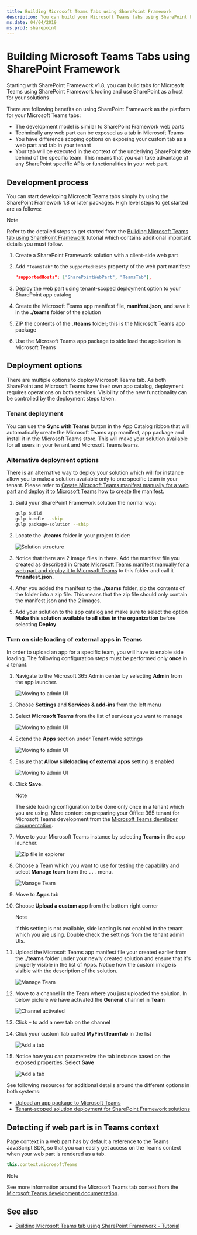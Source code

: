 ```yaml
---
title: Building Microsoft Teams Tabs using SharePoint Framework
description: You can build your Microsoft Teams tabs using SharePoint Framework and utilize the tooling
ms.date: 04/04/2019
ms.prod: sharepoint
---
```


# Building Microsoft Teams Tabs using SharePoint Framework

Starting with SharePoint Framework v1.8, you can build tabs for Microsoft Teams using SharePoint Framework tooling and use SharePoint as a host for your solutions

There are following benefits on using SharePoint Framework as the platform for your Microsoft Teams tabs:

- The development model is similar to SharePoint Framework web parts
- Technically any web part can be exposed as a tab in Microsoft Teams
- You have difference scoping options on exposing your custom tab as a web part and tab in your tenant
- Your tab will be executed in the context of the underlying SharePoint site behind of the specific team. This means that you can take advantage of any SharePoint specific APIs or functionalities in your web part.

## Development process

You can start developing Microsoft Teams tabs simply by using the SharePoint Framework 1.8 or later packages. High level steps to get started are as follows:

> [!NOTE]
> Refer to the detailed steps to get started from the [Building Microsoft Teams tab using SharePoint Framework](web-parts/get-started/using-web-part-as-ms-teams-tab.md) tutorial which contains additional important details you must follow.

1. Create a SharePoint Framework solution with a client-side web part
1. Add `"TeamsTab"` to the `supportedHosts` property of the web part manifest:

    ```json
    "supportedHosts": ["SharePointWebPart", "TeamsTab"],
    ```

1. Deploy the web part using tenant-scoped deployment option to your SharePoint app catalog
1. Create the Microsoft Teams app manifest file, **manifest.json**, and save it in the **./teams** folder of the solution
1. ZIP the contents of the **./teams** folder; this is the Microsoft Teams app package
1. Use the Microsoft Teams app package to side load the application in Microsoft Teams

## Deployment options

There are multiple options to deploy Microsoft Teams tab. As both SharePoint and Microsoft Teams have their own app catalog, deployment requires operations on both services. Visibility of the new functionality can be controlled by the deployment steps taken.

### Tenant deployment

You can use the **Sync with Teams** button in the App Catalog ribbon that will automatically create the Microsoft Teams app manifest, app package and install it in the Microsoft Teams store. This will make your solution available for all users in your tenant and Microsoft Teams teams.

### Alternative deployment options

There is an alternative way to deploy your solution which will for instance allow you to make a solution available only to one specific team in your tenant. Please refer to [Create Microsoft Teams manifest manually for a web part and deploy it to Microsoft Teams](./web-parts/guidance/creating-team-manifest-manually-for-webpart.md) how to create the manifest.

1. Build your SharePoint Framework solution the normal way:

    ```sh
    gulp build
    gulp bundle --ship
    gulp package-solution --ship
    ```

1. Locate the **./teams** folder in your project folder:

    ![Solution structure](../images/sp-teams-solution-structure.png)

1. Notice that there are 2 image files in there. Add the manifest file you created as described in [Create Microsoft Teams manifest manually for a web part and deploy it to Microsoft Teams](./web-parts/guidance/creating-team-manifest-manually-for-webpart.md) to this folder and call it ***manifest.json**.
1. After you added the manifest to the **./teams** folder, zip the contents of the folder into a zip file. This means that the zip file should only contain the manifest.json and the 2 images.
1. Add your solution to the app catalog and make sure to select the option **Make this solution available to all sites in the organization** before selecting **Deploy**

### Turn on side loading of external apps in Teams

In order to upload an app for a specific team, you will have to enable side loading. The following configuration steps must be performed only **once** in a tenant.

1. Navigate to the Microsoft 365 Admin center by selecting **Admin** from the app launcher.

    ![Moving to admin UI](../images/sp-teams-move-to-admin.png)

1. Choose **Settings** and **Services & add-ins** from the left menu

1. Select **Microsoft Teams** from the list of services you want to manage

    ![Moving to admin UI](../images/sp-teams-admin-select-teams.png)

1. Extend the **Apps** section under Tenant-wide settings

    ![Moving to admin UI](../images/sp-teams-admin-extend-apps.png)

1. Ensure that **Allow sideloading of external apps** setting is enabled

    ![Moving to admin UI](../images/sp-teams-admin-allow-side-loading.png)

1. Click **Save**.

    > [!NOTE]
    > The side loading configuration to be done only once in a tenant which you are using. More content on preparing your Office 365 tenant for Microsoft Teams development from the [Microsoft Teams developer documentation](https://docs.microsoft.com/en-us/microsoftteams/platform/get-started/get-started-tenant#turn-on-microsoft-teams-for-your-organization).

1. Move to your Microsoft Teams instance by selecting **Teams** in the app launcher.

    ![Zip file in explorer](../images/sp-teams-move-to-teams.png)

1. Choose a Team which you want to use for testing the capability and select **Manage team** from the `...` menu.

    ![Manage Team](../images/sp-teams-manage-team.png)

1. Move to **Apps** tab

1. Choose **Upload a custom app** from the bottom right corner

    > [!NOTE]
    > If this setting is not available, side loading is not enabled in the tenant which you are using. Double check the settings from the tenant admin UIs.

1. Upload the Microsoft Teams app manifest file your created earlier from the **./teams** folder under your newly created solution and ensure that it's properly visible in the list of Apps. Notice how the custom image is visible with the description of the solution.

    ![Manage Team](../images/sp-teams-app-uploaded.png)

1. Move to a channel in the Team where you just uploaded the solution. In below picture we have activated the **General** channel in **Team**

    ![Channel activated](../images/sp-teams-channel-activated.png)

1. Click `+` to add a new tab on the channel

1. Click your custom Tab called **MyFirstTeamTab** in the list

    ![Add a tab](../images/sp-teams-add-a-tab.png)

1. Notice how you can parameterize the tab instance based on the exposed properties. Select **Save**

    ![Add a tab](../images/sp-teams-configure-tab.png)

See following resources for additional details around the different options in both systems:

- [Upload an app package to Microsoft Teams](https://docs.microsoft.com/en-us/microsoftteams/platform/concepts/apps/apps-upload)
- [Tenant-scoped solution deployment for SharePoint Framework solutions](https://docs.microsoft.com/en-us/sharepoint/dev/spfx/tenant-scoped-deployment)

## Detecting if web part is in Teams context

Page context in a web part has by default a reference to the Teams JavaScript SDK, so that you can easily get access on the Teams context when your web part is rendered as a tab.

```javascript
this.context.microsoftTeams
```

> [!NOTE]
> See more information around the Microsoft Teams tab context from the [Microsoft Teams development documentation](https://docs.microsoft.com/en-us/microsoftteams/platform/concepts/tabs/tabs-context?view=msteams-client-js-latest).

## See also

- [Building Microsoft Teams tab using SharePoint Framework - Tutorial](web-parts/get-started/using-web-part-as-ms-teams-tab.md)
